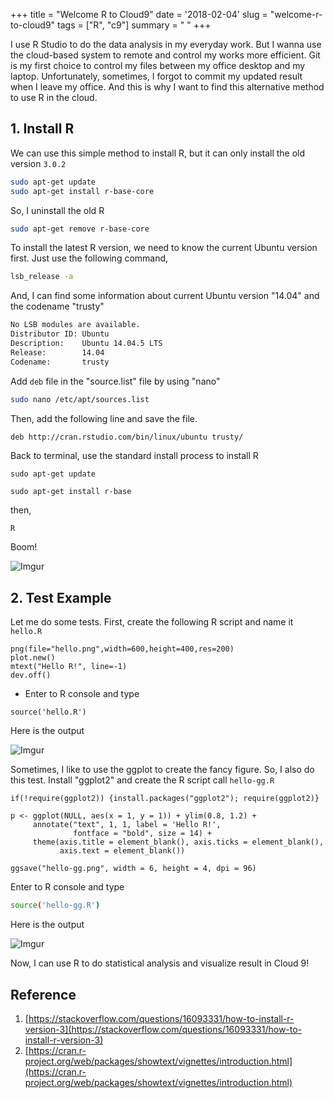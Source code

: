 +++
title = "Welcome R to Cloud9"
date = '2018-02-04'
slug = "welcome-r-to-cloud9"
tags = ["R", "c9"]
summary = " "
+++

I use R Studio to do the data analysis in my everyday work. 
But I wanna use the cloud-based system to remote and control my works more efficient.
Git is my first choice to control my files between my office desktop and my laptop. 
Unfortunately, sometimes, I forgot to commit my updated result when I leave my office.
And this is why I want to find this alternative method to use R in the cloud.

## 1. Install R

We can use this simple method to install R, but it can only install the old version `3.0.2`

```bash
sudo apt-get update 
sudo apt-get install r-base-core
```

So, I uninstall the old R 

```bash
sudo apt-get remove r-base-core
```

To install the latest R version, we need to know the current Ubuntu version first. Just use the following command,

```bash
lsb_release -a
```

And, I can find some information about current Ubuntu version "14.04" and the codename "trusty"

```bash
No LSB modules are available.
Distributor ID: Ubuntu
Description:    Ubuntu 14.04.5 LTS
Release:        14.04
Codename:       trusty
```

Add `deb` file in the "source.list" file by using "nano"

```bash
sudo nano /etc/apt/sources.list    
```

Then, add the following line and save the file.

```bash
deb http://cran.rstudio.com/bin/linux/ubuntu trusty/
```

Back to terminal, use the standard install process to install R

```
sudo apt-get update
```

```
sudo apt-get install r-base
```

then,

```
R
```

Boom!

![Imgur](https://i.imgur.com/WKh7TpL.png)


## 2. Test Example 

Let me do some tests. First, create the following R script and name it `hello.R`

```
png(file="hello.png",width=600,height=400,res=200)
plot.new()
mtext("Hello R!", line=-1)
dev.off()
```

- Enter to R console and type

```
source('hello.R')
```

Here is the output

![Imgur](https://i.imgur.com/ygu89QM.png)

Sometimes, I like to use the ggplot to create the fancy figure. So, I also do this test. Install "ggplot2" and create the R script call `hello-gg.R`

```
if(!require(ggplot2)) {install.packages("ggplot2"); require(ggplot2)}

p <- ggplot(NULL, aes(x = 1, y = 1)) + ylim(0.8, 1.2) +
     annotate("text", 1, 1, label = 'Hello R!',
              fontface = "bold", size = 14) +
     theme(axis.title = element_blank(), axis.ticks = element_blank(),
           axis.text = element_blank())

ggsave("hello-gg.png", width = 6, height = 4, dpi = 96)
```

Enter to R console and type

```bash
source('hello-gg.R')
```

Here is the output

![Imgur](https://i.imgur.com/VQf5uiS.png)

Now, I can use R to do statistical analysis and visualize result in Cloud 9!

## Reference
1. [https://stackoverflow.com/questions/16093331/how-to-install-r-version-3](https://stackoverflow.com/questions/16093331/how-to-install-r-version-3)
2. [https://cran.r-project.org/web/packages/showtext/vignettes/introduction.html](https://cran.r-project.org/web/packages/showtext/vignettes/introduction.html)
